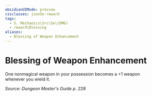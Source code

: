 ```yaml
---
obsidianUIMode: preview
cssclasses: json5e-reward
tags:
  - 5. Mechanics\Src\5e\(DMG)
  - reward\Blessing
aliases:
  - Blessing of Weapon Enhancement
---
```

# Blessing of Weapon Enhancement

One nonmagical weapon in your possession becomes a +1 weapon whenever you wield it.

*Source: Dungeon Master's Guide p. 228*
